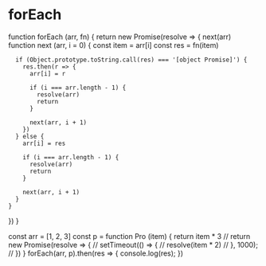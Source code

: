 # forEach

function forEach (arr, fn) {
  return new Promise(resolve => {
    next(arr)
    function next (arr, i = 0) {
      const item = arr[i]
      const res = fn(item)

      if (Object.prototype.toString.call(res) === '[object Promise]') {
        res.then(r => {
          arr[i] = r

          if (i === arr.length - 1) {
            resolve(arr)
            return
          }

          next(arr, i + 1)
        })
      } else {
        arr[i] = res

        if (i === arr.length - 1) {
          resolve(arr)
          return
        }

        next(arr, i + 1)
      }
    }
  })
}


const arr = [1, 2, 3]
const p = function Pro (item) {
  return item * 3
  // return new Promise(resolve => {
  //   setTimeout(() => {
  //     resolve(item * 2)
  //   }, 1000);
  // })
}
forEach(arr, p).then(res => {
  console.log(res);
})

